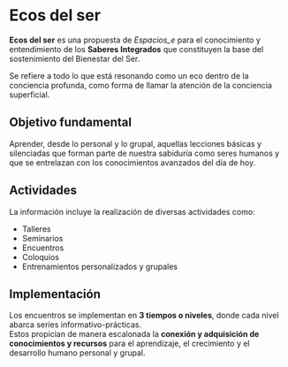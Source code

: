 # Ecos del ser

**Ecos del ser** es una propuesta de *Espacios_e* para el conocimiento y entendimiento de los **Saberes Integrados** que constituyen la base del sostenimiento del Bienestar del Ser.

Se refiere a todo lo que está resonando como un eco dentro de la conciencia profunda, como forma de llamar la atención de la conciencia superficial. 

## Objetivo fundamental
Aprender, desde lo personal y lo grupal, aquellas lecciones básicas y silenciadas que forman parte de nuestra sabiduría como seres humanos y que se entrelazan con los conocimientos avanzados del día de hoy.

## Actividades
La información incluye la realización de diversas actividades como:
- Talleres  
- Seminarios  
- Encuentros  
- Coloquios  
- Entrenamientos personalizados y grupales  

## Implementación
Los encuentros se implementan en **3 tiempos o niveles**, donde cada nivel abarca series informativo-prácticas.  
Estos propician de manera escalonada la **conexión y adquisición de conocimientos y recursos** para el aprendizaje, el crecimiento y el desarrollo humano personal y grupal.
